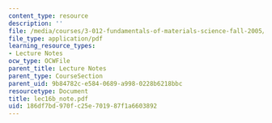 ```yaml
---
content_type: resource
description: ''
file: /media/courses/3-012-fundamentals-of-materials-science-fall-2005/186df7bd970fc25e701987f1a6603892_lec16b_note.pdf
file_type: application/pdf
learning_resource_types:
- Lecture Notes
ocw_type: OCWFile
parent_title: Lecture Notes
parent_type: CourseSection
parent_uid: 9b84782c-e584-0689-a998-0228b6218bbc
resourcetype: Document
title: lec16b_note.pdf
uid: 186df7bd-970f-c25e-7019-87f1a6603892
---
```

